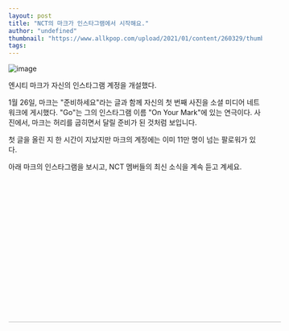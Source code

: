 ```yaml
---
layout: post
title: "NCT의 마크가 인스타그램에서 시작해요."
author: "undefined"
thumbnail: "https://www.allkpop.com/upload/2021/01/content/260329/thumb/1611649782-20210126-mark.jpg"
tags: 
---
```



![image](https://www.allkpop.com/upload/2021/01/content/260329/1611649782-20210126-mark.jpg)

엔시티 마크가 자신의 인스타그램 계정을 개설했다.

1월 26일, 마크는 "준비하세요"라는 글과 함께 자신의 첫 번째 사진을 소셜 미디어 네트워크에 게시했다. "Go"는 그의 인스타그램 이름 "On Your Mark"에 있는 연극이다. 사진에서, 마크는 허리를 굽히면서 달릴 준비가 된 것처럼 보입니다.

첫 글을 올린 지 한 시간이 지났지만 마크의 계정에는 이미 11만 명이 넘는 팔로워가 있다.

아래 마크의 인스타그램을 보시고, NCT 멤버들의 최신 소식을 계속 듣고 계세요.


<div class="video_wrapper" style="padding-top: 56.25%;">
    <iframe class="instagram-media" id="instagram-embed-0" src="https://www.instagram.com/p/CKf75DKME40/embed/captioned/?cr=1&amp;v=13&amp;wp=1080&amp;rd=https%3A%2F%2Fwww.allkpop.com&amp;rp=%2Farticle%2F2021%2F01%2Fncts-mark-starts-up-on-instagram#%7B%22ci%22%3A0%2C%22os%22%3A6052.909999969415%2C%22ls%22%3A4561.029999982566%2C%22le%22%3A5124.300000024959%7D" allowtransparency="true" allowfullscreen="true" frameborder="0" height="0" data-instgrm-payload-id="instagram-media-payload-0" scrolling="no" style="background: white; max-width: 540px; width: calc(100% - 2px); border-radius: 3px; border: 1px solid rgb(219, 219, 219); box-shadow: none; display: block; margin: 0px; min-width: 326px; padding: 0px; position: absolute;"></iframe>
</div>
